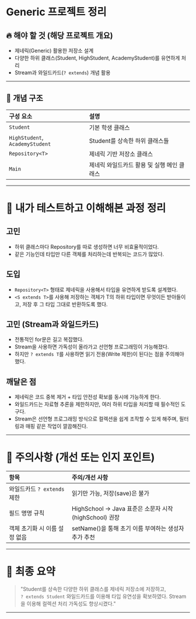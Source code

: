 # Generic 프로젝트 정리

## 🔥 해야 할 것 (해당 프로젝트 개요)

- 제네릭(Generic) 활용한 저장소 설계
- 다양한 하위 클래스(Student, HighStudent, AcademyStudent)를 유연하게 처리
- Stream과 와일드카드(`? extends`) 개념 활용

---

## 📌 개념 구조

| 구성 요소 | 설명 |
|:---|:---|
| `Student` | 기본 학생 클래스 |
| `HighStudent`, `AcademyStudent` | Student를 상속한 하위 클래스들 |
| `Repository<T>` | 제네릭 기반 저장소 클래스 |
| `Main` | 제네릭 와일드카드 활용 및 실행 메인 클래스 |

---

# 📌 내가 테스트하고 이해해본 과정 정리

## 고민
- 하위 클래스마다 Repository를 따로 생성하면 너무 비효율적이었다.
- 같은 기능인데 타입만 다른 객체를 처리하는데 반복되는 코드가 많았다.

## 도입
- `Repository<T>` 형태로 제네릭을 사용해서 타입을 유연하게 받도록 설계했다.
- `<S extends T>`를 사용해 저장하는 객체가 T의 하위 타입이면 무엇이든 받아들이고, 저장 후 그 타입 그대로 반환하도록 했다.

## 고민 (Stream과 와일드카드)
- 전통적인 for문은 길고 복잡했다.
- Stream을 사용하면 가독성이 올라가고 선언형 프로그래밍이 가능해졌다.
- 하지만 `? extends T`를 사용하면 읽기 전용(Write 제한)이 된다는 점을 주의해야 했다.

## 깨달은 점
- 제네릭은 코드 중복 제거 + 타입 안전성 확보를 동시에 가능하게 한다.
- 와일드카드는 자료형 추론을 제한하지만, 여러 하위 타입을 처리할 때 필수적인 도구다.
- Stream은 선언형 프로그래밍 방식으로 컬렉션을 쉽게 조작할 수 있게 해주며, 필터링과 매핑 같은 작업이 깔끔해진다.

---

# 🚨 주의사항 (개선 또는 인지 포인트)

| 항목 | 주의/개선 사항 |
|:---|:---|
| 와일드카드 `? extends` 제한 | 읽기만 가능, 저장(save)은 불가 |
| 필드 명명 규칙 | HighSchool → Java 표준은 소문자 시작(highSchool) 권장 |
| 객체 초기화 시 이름 설정 없음 | setName()을 통해 초기 이름 부여하는 생성자 추가 추천 |

---

# 🏁 최종 요약

> "Student를 상속한 다양한 하위 클래스를 제네릭 저장소에 저장하고,  
> `? extends Student` 와일드카드를 이용해 타입 유연성을 확보하였다. Stream을 이용해 컬렉션 처리 가독성도 향상시켰다."

---
